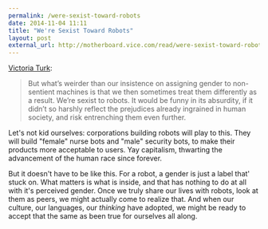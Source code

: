 ```yaml
---
permalink: /were-sexist-toward-robots
date: 2014-11-04 11:11
title: "We're Sexist Toward Robots"
layout: post
external_url: http://motherboard.vice.com/read/were-sexist-toward-robots
---
```

[Victoria Turk](http://motherboard.vice.com/read/were-sexist-toward-robots):

>But what’s weirder than our insistence on assigning gender to non-sentient machines is that we then sometimes treat them differently as a result. We’re sexist to robots. It would be funny in its absurdity, if it didn’t so harshly reflect the prejudices already ingrained in human society, and risk entrenching them even further.

Let's not kid ourselves: corporations building robots will play to this. They will build "female" nurse bots and "male" security bots, to make their products more acceptable to users. Yay capitalism, thwarting the advancement of the human race since forever.

But it doesn't have to be like this. For a robot, a gender is just a label that' stuck on. What matters is what is inside, and that has nothing to do at all with it's perceived gender. Once we truly share our lives with robots, look at them as peers, we might actually come to realize that. And when our culture, our languages, our *thinking* have adopted, we might be ready to accept that the same as been true for ourselves all along.